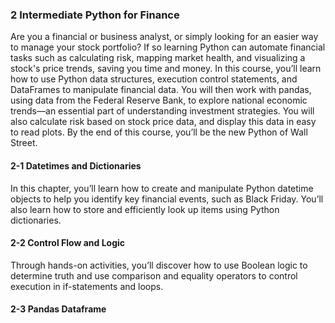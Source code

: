 ### 2 Intermediate Python for Finance
Are you a financial or business analyst, or simply looking for an easier way to manage your stock portfolio? If so learning Python can automate financial tasks such as calculating risk, mapping market health, and visualizing a stock's price trends, saving you time and money. In this course, you’ll learn how to use Python data structures, execution control statements, and DataFrames to manipulate financial data. You will then work with pandas, using data from the Federal Reserve Bank, to explore national economic trends—an essential part of understanding investment strategies. You will also calculate risk based on stock price data, and display this data in easy to read plots. By the end of this course, you’ll be the new Python of Wall Street.



#### 2-1 Datetimes and Dictionaries
In this chapter, you’ll learn how to create and manipulate Python datetime objects to help you identify key financial events, such as Black Friday. You’ll also learn how to store and efficiently look up items using Python dictionaries.

#### 2-2 Control Flow and Logic
Through hands-on activities, you’ll discover how to use Boolean logic to determine truth and use comparison and equality operators to control execution in if-statements and loops.

#### 2-3 Pandas Dataframe
